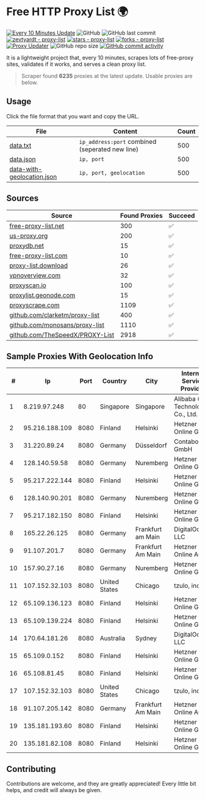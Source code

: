 
# Free HTTP Proxy List 🌍

[![Every 10 Minutes Update](https://github.com/mertguvencli/http-proxy-list/actions/workflows/main.yml/badge.svg?branch=main)](https://github.com/mertguvencli/http-proxy-list/actions/workflows/main.yml)
![GitHub](https://img.shields.io/github/license/mertguvencli/http-proxy-list)
![GitHub last commit](https://img.shields.io/github/last-commit/mertguvencli/http-proxy-list)
[![zevtyardt - proxy-list](https://img.shields.io/static/v1?label=zevtyardt&message=proxy-list&color=blue&logo=github)](https://github.com/zevtyardt/proxy-list "Go to GitHub repo")
[![stars - proxy-list](https://img.shields.io/github/stars/zevtyardt/proxy-list?style=social)](https://github.com/zevtyardt/proxy-list)
[![forks - proxy-list](https://img.shields.io/github/forks/zevtyardt/proxy-list?style=social)](https://github.com/zevtyardt/proxy-list)
[![Proxy Updater](https://github.com/zevtyardt/proxy-list/workflows/Proxy%20Updater/badge.svg)](https://github.com/zevtyardt/proxy-list/actions?query=workflow:"Proxy+Updater")
![GitHub repo size](https://img.shields.io/github/repo-size/zevtyardt/proxy-list)
[![GitHub commit activity](https://img.shields.io/github/commit-activity/m/zevtyardt/proxy-list?logo=commits)](https://github.com/zevtyardt/proxy-list/commits/main)

It is a lightweight project that, every 10 minutes, scrapes lots of free-proxy sites, validates if it works, and serves a clean proxy list.

> Scraper found **6235** proxies at the latest update. Usable proxies are below.

## Usage

Click the file format that you want and copy the URL.

|File|Content|Count|
|----|-------|-----|
|[data.txt](https://raw.githubusercontent.com/mertguvencli/http-proxy-list/main/proxy-list/data.txt)|`ip_address:port` combined (seperated new line)|500|
|[data.json](https://raw.githubusercontent.com/mertguvencli/http-proxy-list/main/proxy-list/data.json)|`ip, port`|500|
|[data-with-geolocation.json](https://raw.githubusercontent.com/mertguvencli/http-proxy-list/main/proxy-list/data-with-geolocation.json)|`ip, port, geolocation`|500|

## Sources

|Source|Found Proxies|Succeed|
|------|-------------|-------|
|[free-proxy-list.net](https://free-proxy-list.net)|300|✅|
|[us-proxy.org](https://www.us-proxy.org)|200|✅|
|[proxydb.net](http://proxydb.net)|15|✅|
|[free-proxy-list.com](https://free-proxy-list.com/?page=&port=&type%5B%5D=http&type%5B%5D=https&up_time=0&search=Search)|10|✅|
|[proxy-list.download](https://www.proxy-list.download/HTTP)|26|✅|
|[vpnoverview.com](https://vpnoverview.com/privacy/anonymous-browsing/free-proxy-servers)|32|✅|
|[proxyscan.io](https://www.proxyscan.io)|100|✅|
|[proxylist.geonode.com](https://proxylist.geonode.com/api/proxy-list?limit=300&page=1&sort_by=lastChecked&sort_type=desc&protocols=http,https)|15|✅|
|[proxyscrape.com](https://api.proxyscrape.com/v2/?request=displayproxies&protocol=http&timeout=10000&country=all&ssl=all&anonymity=all)|1109|✅|
|[github.com/clarketm/proxy-list](https://raw.githubusercontent.com/clarketm/proxy-list/master/proxy-list-raw.txt)|400|✅|
|[github.com/monosans/proxy-list](https://raw.githubusercontent.com/monosans/proxy-list/main/proxies/http.txt)|1110|✅|
|[github.com/TheSpeedX/PROXY-List](https://raw.githubusercontent.com/TheSpeedX/PROXY-List/master/http.txt)|2918|✅|


## Sample Proxies With Geolocation Info

|#|Ip|Port|Country|City|Internet Service Provider|
|-|--|----|-------|----|-------------------------|
|1|8.219.97.248|80|Singapore|Singapore|Alibaba (US) Technology Co., Ltd.|
|2|95.216.188.109|8080|Finland|Helsinki|Hetzner Online GmbH|
|3|31.220.89.24|8080|Germany|Düsseldorf|Contabo GmbH|
|4|128.140.59.58|8080|Germany|Nuremberg|Hetzner Online GmbH|
|5|95.217.222.144|8080|Finland|Helsinki|Hetzner Online GmbH|
|6|128.140.90.201|8080|Germany|Nuremberg|Hetzner Online GmbH|
|7|95.217.182.150|8080|Finland|Helsinki|Hetzner Online GmbH|
|8|165.22.26.125|8080|Germany|Frankfurt am Main|DigitalOcean, LLC|
|9|91.107.201.7|8080|Germany|Frankfurt Am Main|Hetzner Online AG|
|10|157.90.27.16|8080|Germany|Nuremberg|Hetzner Online GmbH|
|11|107.152.32.103|8080|United States|Chicago|tzulo, inc.|
|12|65.109.136.123|8080|Finland|Helsinki|Hetzner Online GmbH|
|13|65.109.139.224|8080|Finland|Helsinki|Hetzner Online GmbH|
|14|170.64.181.26|8080|Australia|Sydney|DigitalOcean, LLC|
|15|65.109.0.152|8080|Finland|Helsinki|Hetzner Online GmbH|
|16|65.108.81.45|8080|Finland|Helsinki|Hetzner Online GmbH|
|17|107.152.32.103|8080|United States|Chicago|tzulo, inc.|
|18|91.107.205.142|8080|Germany|Frankfurt Am Main|Hetzner Online AG|
|19|135.181.193.60|8080|Finland|Helsinki|Hetzner Online GmbH|
|20|135.181.82.108|8080|Finland|Helsinki|Hetzner Online GmbH|



## Contributing

Contributions are welcome, and they are greatly appreciated! Every
little bit helps, and credit will always be given.

